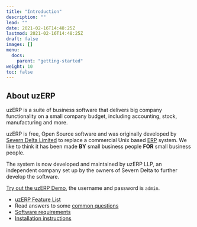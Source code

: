 ```yaml
---
title: "Introduction"
description: ""
lead: ""
date: 2021-02-16T14:48:25Z
lastmod: 2021-02-16T14:48:25Z
draft: false
images: []
menu: 
  docs:
    parent: "getting-started"
weight: 10
toc: false
---
```

## About uzERP

uzERP is a suite of business software that delivers big company functionality on a small company budget, including accounting, stock, manufacturing and more.

uzERP is free, Open Source software and was originally developed by [Severn Delta Limited](http://www.severndelta.co.uk) to replace a commercial Unix based [ERP](http://en.wikipedia.org/wiki/Enterprise_resource_planning) system. We like to think it has been made **BY** small business people **FOR** small business people.

The system is now developed and maintained by uzERP LLP, an independent company set up by the owners of Severn Delta to further develop the software.

[Try out the uzERP Demo](http://demo.uzerp.com), the username and password is `admin`.

* [uzERP Feature List](/docs/getting-started/features)
* Read answers to some [common questions](/docs/faq/questions)
* [Software requirements](/docs/getting-started/requirements)
* [Installation instructions](/docs/getting-started/installation)
